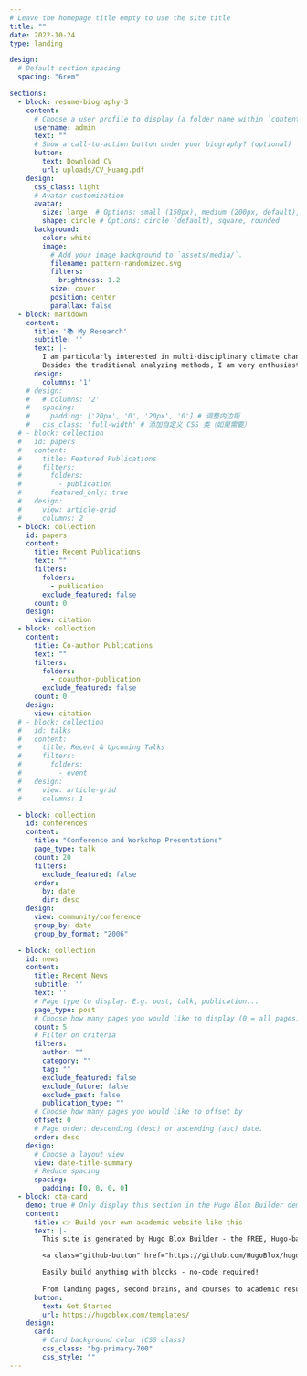 ```yaml
---
# Leave the homepage title empty to use the site title
title: ""
date: 2022-10-24
type: landing

design:
  # Default section spacing
  spacing: "6rem"

sections:
  - block: resume-biography-3
    content:
      # Choose a user profile to display (a folder name within `content/authors/`)
      username: admin
      text: ""
      # Show a call-to-action button under your biography? (optional)
      button:
        text: Download CV
        url: uploads/CV_Huang.pdf
    design:
      css_class: light
      # Avatar customization
      avatar:
        size: large  # Options: small (150px), medium (200px, default), large (320px), xl (400px), xxl (500px)
        shape: circle # Options: circle (default), square, rounded
      background:
        color: white
        image:
          # Add your image background to `assets/media/`.
          filename: pattern-randomized.svg
          filters:
            brightness: 1.2
          size: cover
          position: center
          parallax: false
  - block: markdown
    content:
      title: '📚 My Research'
      subtitle: ''
      text: |-
        I am particularly interested in multi-disciplinary climate change fields. My research topics aim to understand the role of water and the associated hydrological processes in regulating global environmental changes in the present and future. While much of my research focuses on the physical mechanisms in climate extremes, e.g., extreme precipitation, heatwaves, floods, and wildfires, I am also interested in how these extremes affect the ecology, human, and socioeconomic systems.  
        Besides the traditional analyzing methods, I am very enthusiastic about using the knowledge of artificial intelligence approaches to comprehend the causes and consequences of these hydrological extremes.
      design:
        columns: '1'
    # design:
    #   # columns: '2'
    #   spacing:
    #     padding: ['20px', '0', '20px', '0'] # 调整内边距
    #   css_class: 'full-width' # 添加自定义 CSS 类（如果需要）
  # - block: collection
  #   id: papers
  #   content:
  #     title: Featured Publications
  #     filters:
  #       folders:
  #         - publication
  #       featured_only: true
  #   design:
  #     view: article-grid
  #     columns: 2
  - block: collection
    id: papers
    content:
      title: Recent Publications
      text: ""
      filters:
        folders:
          - publication
        exclude_featured: false
      count: 0
    design:
      view: citation
  - block: collection
    content:
      title: Co-author Publications
      text: ""
      filters:
        folders:
          - coauthor-publication
        exclude_featured: false
      count: 0
    design:
      view: citation
  # - block: collection
  #   id: talks
  #   content:
  #     title: Recent & Upcoming Talks
  #     filters:
  #       folders:
  #         - event
  #   design:
  #     view: article-grid
  #     columns: 1

  - block: collection
    id: conferences
    content:
      title: "Conference and Workshop Presentations"
      page_type: talk
      count: 20
      filters:
        exclude_featured: false
      order:
        by: date
        dir: desc
    design:
      view: community/conference
      group_by: date
      group_by_format: "2006"

  - block: collection
    id: news
    content:
      title: Recent News
      subtitle: ''
      text: ''
      # Page type to display. E.g. post, talk, publication...
      page_type: post
      # Choose how many pages you would like to display (0 = all pages)
      count: 5
      # Filter on criteria
      filters:
        author: ""
        category: ""
        tag: ""
        exclude_featured: false
        exclude_future: false
        exclude_past: false
        publication_type: ""
      # Choose how many pages you would like to offset by
      offset: 0
      # Page order: descending (desc) or ascending (asc) date.
      order: desc
    design:
      # Choose a layout view
      view: date-title-summary
      # Reduce spacing
      spacing:
        padding: [0, 0, 0, 0]
  - block: cta-card
    demo: true # Only display this section in the Hugo Blox Builder demo site
    content:
      title: 👉 Build your own academic website like this
      text: |-
        This site is generated by Hugo Blox Builder - the FREE, Hugo-based open source website builder trusted by 250,000+ academics like you.

        <a class="github-button" href="https://github.com/HugoBlox/hugo-blox-builder" data-color-scheme="no-preference: light; light: light; dark: dark;" data-icon="octicon-star" data-size="large" data-show-count="true" aria-label="Star HugoBlox/hugo-blox-builder on GitHub">Star</a>

        Easily build anything with blocks - no-code required!
        
        From landing pages, second brains, and courses to academic resumés, conferences, and tech blogs.
      button:
        text: Get Started
        url: https://hugoblox.com/templates/
    design:
      card:
        # Card background color (CSS class)
        css_class: "bg-primary-700"
        css_style: ""
---
```

